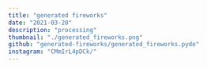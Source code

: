 ```yaml
---
title: "generated fireworks"
date: "2021-03-20"
description: "processing"
thumbnail: "./generated_fireworks.png"
github: "generated-fireworks/generated_fireworks.pyde"
instagram: "CMmIrL4pDCk/"
---
```


